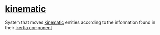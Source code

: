 # [kinematic](kinematic.hpp)

System that moves [kinematic](../data/kinematic.md) entities according to the information found in their [inertia component](../../data/inertia.md)